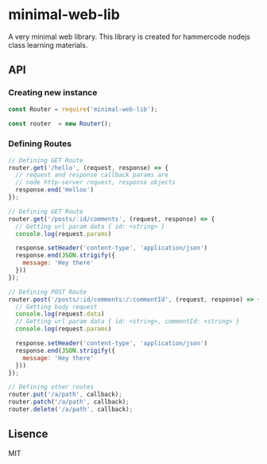 # minimal-web-lib

A very minimal web library. This library is created for hammercode nodejs class learning materials.

## API

### Creating new instance

```js
const Router = require('minimal-web-lib');

const router  = new Router();
```

### Defining Routes

```js
// Defining GET Route
router.get('/hello', (request, response) => {
  // request and response callback params are
  // node http-server request, response objects
  response.end('Helloo')
});

// Defining GET Route
router.get('/posts/:id/comments', (request, response) => {
  // Getting url param data { id: <string> }
  console.log(request.params)

  response.setHeader('content-type', 'application/json')
  response.end(JSON.strigify({
    message: 'Hey there'
  }))
});

// Defining POST Route
router.post('/posts/:id/comments:/:commentId', (request, response) => {
  // Getting body request
  console.log(request.data)
  // Getting url param data { id: <string>, commentId: <string> }
  console.log(request.params)

  response.setHeader('content-type', 'application/json')
  response.end(JSON.strigify({
    message: 'Hey there'
  }))
});

// Defining other routes
router.put('/a/path', callback);
router.patch('/a/path', callback);
router.delete('/a/path', callback);
```

## Lisence
MIT
